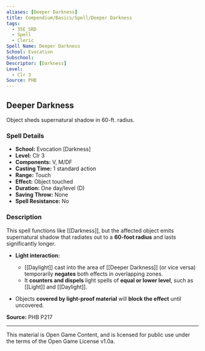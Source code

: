 ```yaml
---
aliases: [Deeper Darkness]
title: Compendium/Basics/Spell/Deeper Darkness
tags:
  - 35E_SRD
  - Spell
  - Cleric
Spell Name: Deeper Darkness
School: Evocation
Subschool: 
Descriptor: [Darkness]
Level:
  - Clr 3
Source: PHB
---
```


## Deeper Darkness

Object sheds supernatural shadow in 60-ft. radius.

### Spell Details

- **School:** Evocation [Darkness]  
- **Level:** Clr 3  
- **Components:** V, M/DF  
- **Casting Time:** 1 standard action  
- **Range:** Touch  
- **Effect:** Object touched  
- **Duration:** One day/level (D)  
- **Saving Throw:** None  
- **Spell Resistance:** No  

### Description

This spell functions like [[Darkness]], but the affected object emits supernatural shadow that radiates out to a **60-foot radius** and lasts significantly longer.

- **Light interaction:**
  - [[Daylight]] cast into the area of [[Deeper Darkness]] (or vice versa) temporarily **negates** both effects in overlapping zones.
  - It **counters and dispels** light spells of **equal or lower level**, such as [[Light]] and [[Daylight]].
  
- Objects **covered by light-proof material** will **block the effect** until uncovered.

**Source:** PHB P217

---

This material is Open Game Content, and is licensed for public use under  
the terms of the Open Game License v1.0a.
